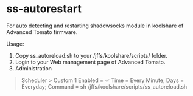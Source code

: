 # ss-autorestart

For auto detecting and restarting shadowsocks module in koolshare of Advanced Tomato firmware.

Usage:
1. Copy ss_autoreload.sh to your /jffs/koolshare/scripts/ folder.
2. Login to your Web management page of Advanced Tomato.
3. Administration 

  > Scheduler 
     > Custom 1
        Enabled = ✓
        Time = Every Minute;
        Days = Everyday;
        Command = sh /jffs/koolshare/scripts/ss_autoreload.sh
     

